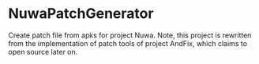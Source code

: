 # NuwaPatchGenerator
Create patch file from apks for project Nuwa. Note, this project is rewritten from the implementation of patch tools of project AndFix, which claims to open source later on.
